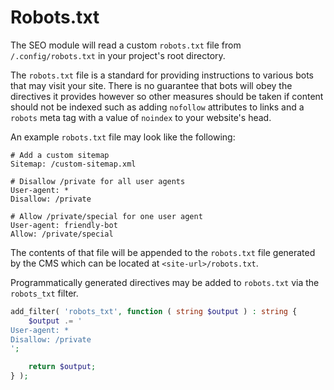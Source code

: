 # Robots.txt

The SEO module will read a custom `robots.txt` file from `/.config/robots.txt` in your project's root directory.

The `robots.txt` file is a standard for providing instructions to various bots that may visit your site. There is no guarantee that bots will obey the directives it provides however so other measures should be taken if content should not be indexed such as adding `nofollow` attributes to links and a `robots` meta tag with a value of `noindex` to your website's head.

An example `robots.txt` file may look like the following:

```
# Add a custom sitemap
Sitemap: /custom-sitemap.xml

# Disallow /private for all user agents
User-agent: *
Disallow: /private

# Allow /private/special for one user agent
User-agent: friendly-bot
Allow: /private/special
```

The contents of that file will be appended to the `robots.txt` file generated by the CMS which can be located at `<site-url>/robots.txt`.

Programmatically generated directives may be added to `robots.txt` via the `robots_txt` filter.

```php
add_filter( 'robots_txt', function ( string $output ) : string {
	$output .= '
User-agent: *
Disallow: /private
';

	return $output;
} );
```
